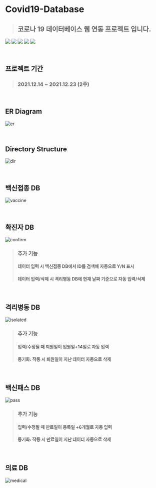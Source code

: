 # Covid19-Database
> ## 코로나 19 데이터베이스 웹 연동 프로젝트 입니다.

<img src="https://img.shields.io/badge/amazon ec2-FF9900?style=for-the-badge&logo=amazonec2&logoColor=white"> <img src="https://img.shields.io/badge/oracle-F80000?style=for-the-badge&logo=oracle&logoColor=white"> 
<img src="https://img.shields.io/badge/html5-E34F26?style=for-the-badge&logo=html5&logoColor=white"> 
<img src="https://img.shields.io/badge/apache-D22128?style=for-the-badge&logo=apache&logoColor=white"> 
<img src="https://img.shields.io/badge/php-777BB4?style=for-the-badge&logo=php&logoColor=white"> 

</br>

## 프로젝트 기간
> ### 2021.12.14 ~ 2021.12.23 (2주)

</br>

## ER Diagram
![er](https://github.com/orange11th/Covid19-Database/assets/82896260/99ed5592-ac24-443d-ba1d-2d7a68e5f130)

</br>

## Directory Structure
![dir](https://github.com/orange11th/Covid19-Database/assets/82896260/e12c4f0d-bdcd-4689-ade8-fafc3bea25dc)

</br>

## 백신접종 DB
![vaccine](https://github.com/orange11th/Covid19-Database/assets/82896260/f16b6f0c-6eb0-4202-a3f6-05a308f6dbf2)

</br>

## 확진자 DB
![confirm](https://github.com/orange11th/Covid19-Database/assets/82896260/a0ad9851-9c95-43a6-8f83-7d9331bd0c1d)
> ### 추가 기능
> #### 데이터 입력 시 백신접종 DB에서 ID를 검색해 자동으로 Y/N 표시
> #### 데이터 입력/삭제 시 격리병동 DB에 현재 날짜 기준으로 자동 입력/삭제

</br>

## 격리병동 DB
![isolated](https://github.com/orange11th/Covid19-Database/assets/82896260/fe85bac8-9e19-4caa-8f82-c9779603a57f)
> ### 추가 기능
> #### 입력/수정될 때 퇴원일이 입원일+14일로 자동 입력
> #### 동기화: 작동 시 퇴원일이 지난 데이터 자동으로 삭제

</br>

## 백신패스 DB
![pass](https://github.com/orange11th/Covid19-Database/assets/82896260/6f6672da-35e6-447a-ba4c-c5be60025c8d)
> ### 추가 기능
> #### 입력/수정될 때 만료일이 등록일 +6개월로 자동 입력 
> #### 동기화: 작동 시 만료일이 지난 데이터 자동으로 삭제

</br>

## 의료 DB
![medical](https://github.com/orange11th/Covid19-Database/assets/82896260/319cbdb1-cc41-4a37-b979-c148a3bc8561)

</br>
